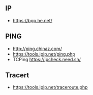 ## IP
- https://bgp.he.net/

## PING
- http://ping.chinaz.com/
- https://tools.ipip.net/ping.php
- TCPing https://ipcheck.need.sh/

## Tracert
- https://tools.ipip.net/traceroute.php
